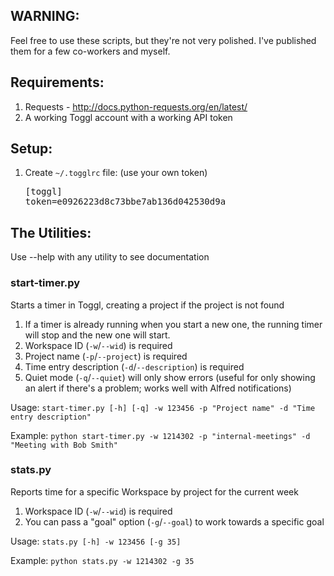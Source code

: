 ## WARNING:

Feel free to use these scripts, but they're not very polished.
I've published them for a few co-workers and myself.

## Requirements:

1. Requests - http://docs.python-requests.org/en/latest/
1. A working Toggl account with a working API token

## Setup:

1. Create `~/.togglrc` file: (use your own token)<pre>[toggl]<br/>token=e0926223d8c73bbe7ab136d042530d9a</pre>

## The Utilities:

Use --help with any utility to see documentation

### start-timer.py

Starts a timer in Toggl, creating a project if the project is not found

1. If a timer is already running when you start a new one, the running timer will stop and the new one will start.
1. Workspace ID (`-w`/`--wid`) is required
1. Project name (`-p`/`--project`) is required
1. Time entry description (`-d`/`--description`) is required
1. Quiet mode (`-q`/`--quiet`) will only show errors (useful for only showing an alert if there's a problem; works well with Alfred notifications)

Usage: `start-timer.py [-h] [-q] -w 123456 -p "Project name" -d "Time entry description"`

Example: `python start-timer.py -w 1214302 -p "internal-meetings" -d "Meeting with Bob Smith"`

### stats.py

Reports time for a specific Workspace by project for the current week

1. Workspace ID (`-w`/`--wid`) is required
1. You can pass a "goal" option (`-g`/`--goal`) to work towards a specific goal

Usage: `stats.py [-h] -w 123456 [-g 35]`

Example: `python stats.py -w 1214302 -g 35`
